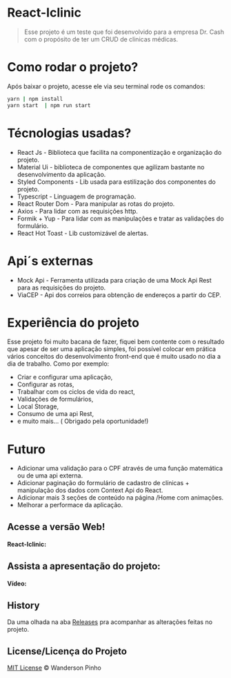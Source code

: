 # React-Iclinic

> Esse projeto é um teste que foi desenvolvido para a empresa Dr. Cash com o propósito de ter um CRUD de clinicas médicas.


# Como rodar o projeto?

Após baixar o projeto, acesse ele via seu terminal rode os comandos:

```sh
yarn | npm install
yarn start  | npm run start
```

# Técnologias usadas?
 - React Js - Biblioteca que facilita na componentização e organização do projeto.
 - Material Ui - biblioteca de componentes que agilizam bastante no desenvolvimento da aplicação.
 - Styled Components - Lib usada para estilização dos componentes do projeto.
 - Typescript - Linguagem de programação.
 - React Router Dom - Para manipular as rotas do projeto.
 - Axios - Para lidar com as requisições http.
 - Formik + Yup - Para lidar com as manipulações e tratar as validações do formulário. 
 - React Hot Toast - Lib customizável de alertas.

 # Api´s externas
  -  Mock Api - Ferramenta utilizada para criação de uma Mock Api Rest para as requisições do projeto.
  -  ViaCEP - Api dos correios para obtenção de endereços a partir do CEP.


# Experiência do projeto
Esse projeto foi muito bacana de fazer, fiquei bem contente com o resultado que apesar de ser uma aplicação simples, foi possível colocar em prática vários conceitos do desenvolvimento front-end que é muito usado no dia a dia de trabalho. Como por exemplo: 
- Criar e configurar uma aplicação,
- Configurar as rotas,
- Trabalhar com os ciclos de vida do react,
- Validações de formulários, 
- Local Storage, 
- Consumo de uma api Rest,
- e muito mais...
( Obrigado pela oportunidade!)
# Futuro
- Adicionar uma validação para o CPF através de uma função matemática ou de uma api externa.
- Adicionar paginação do formulário de cadastro de clínicas + manipulação dos dados com Context Api do React.
- Adicionar mais 3 seções de conteúdo na página /Home com animações.
- Melhorar a performace da aplicação.

## Acesse a versão Web!
 #### React-Iclinic:  

## Assista a apresentação do projeto:
#### Vídeo:  

## History
Da uma olhada na aba [Releases](https://github.com/luan2017/front-end-challenge) pra acompanhar as alterações feitas no projeto.

## License/Licença do Projeto
[MIT License](./LICENSE) © Wanderson Pinho